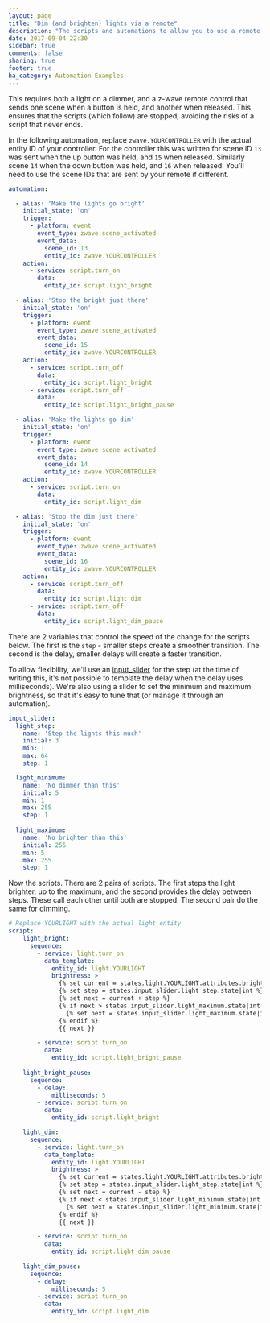 ```yaml
---
layout: page
title: "Dim (and brighten) lights via a remote"
description: "The scripts and automations to allow you to use a remote to dim and brighten a light"
date: 2017-09-04 22:30
sidebar: true
comments: false
sharing: true
footer: true
ha_category: Automation Examples
---
```


This requires both a light on a dimmer, and a z-wave remote control that sends one scene when a button is held, and another when released. This ensures that the scripts (which follow) are stopped, avoiding the risks of a script that never ends.

In the following automation, replace `zwave.YOURCONTROLLER` with the actual entity ID of your controller. For the controller this was written for scene ID `13` was sent when the up button was held, and `15` when released. Similarly scene `14` when the down button was held, and `16` when released. You'll need to use the scene IDs that are sent by your remote if different.

```yaml
automation: 

  - alias: 'Make the lights go bright'
    initial_state: 'on'
    trigger:
      - platform: event
        event_type: zwave.scene_activated
        event_data:
          scene_id: 13
          entity_id: zwave.YOURCONTROLLER
    action:
      - service: script.turn_on
        data:
          entity_id: script.light_bright

  - alias: 'Stop the bright just there'
    initial_state: 'on'
    trigger:
      - platform: event
        event_type: zwave.scene_activated
        event_data:
          scene_id: 15
          entity_id: zwave.YOURCONTROLLER
    action:
      - service: script.turn_off
        data:
          entity_id: script.light_bright
      - service: script.turn_off
        data:
          entity_id: script.light_bright_pause

  - alias: 'Make the lights go dim'
    initial_state: 'on'
    trigger:
      - platform: event
        event_type: zwave.scene_activated
        event_data:
          scene_id: 14
          entity_id: zwave.YOURCONTROLLER
    action:
      - service: script.turn_on
        data:
          entity_id: script.light_dim

  - alias: 'Stop the dim just there'
    initial_state: 'on'
    trigger:
      - platform: event
        event_type: zwave.scene_activated
        event_data:
          scene_id: 16
          entity_id: zwave.YOURCONTROLLER
    action:
      - service: script.turn_off
        data:
          entity_id: script.light_dim
      - service: script.turn_off
        data:
          entity_id: script.light_dim_pause
```

There are 2 variables that control the speed of the change for the scripts below. The first is the `step` - smaller steps create a smoother transition. The second is the delay, smaller delays will create a faster transition.

To allow flexibility, we'll use an [input_slider](/components/input_slider/) for the step (at the time of writing this, it's not possible to template the delay when the delay uses milliseconds). We're also using a slider to set the minimum and maximum brightness, so that it's easy to tune that (or manage it through an automation).

```yaml
input_slider:
  light_step:
    name: 'Step the lights this much'
    initial: 3
    min: 1
    max: 64
    step: 1

  light_minimum:
    name: 'No dimmer than this'
    initial: 5
    min: 1
    max: 255
    step: 1
    
  light_maximum:
    name: 'No brighter than this'
    initial: 255
    min: 5
    max: 255
    step: 1
```

Now the scripts. There are 2 pairs of scripts. The first steps the light brighter, up to the maximum, and the second provides the delay between steps. These call each other until both are stopped. The second pair do the same for dimming.

```yaml
# Replace YOURLIGHT with the actual light entity
script:
    light_bright:
      sequence:
        - service: light.turn_on
          data_template:
            entity_id: light.YOURLIGHT
            brightness: >
              {% set current = states.light.YOURLIGHT.attributes.brightness|int %}
              {% set step = states.input_slider.light_step.state|int %}
              {% set next = current + step %}
              {% if next > states.input_slider.light_maximum.state|int %}
                {% set next = states.input_slider.light_maximum.state|int %}
              {% endif %}
              {{ next }}

        - service: script.turn_on
          data:
            entity_id: script.light_bright_pause
        
    light_bright_pause:
      sequence:
        - delay:
            milliseconds: 5
        - service: script.turn_on
          data:
            entity_id: script.light_bright

    light_dim:
      sequence:
        - service: light.turn_on
          data_template:
            entity_id: light.YOURLIGHT
            brightness: >
              {% set current = states.light.YOURLIGHT.attributes.brightness|int %}
              {% set step = states.input_slider.light_step.state|int %}
              {% set next = current - step %}
              {% if next < states.input_slider.light_minimum.state|int %}
                {% set next = states.input_slider.light_minimum.state|int %}
              {% endif %}
              {{ next }}

        - service: script.turn_on
          data:
            entity_id: script.light_dim_pause
        
    light_dim_pause:
      sequence:
        - delay:
            milliseconds: 5
        - service: script.turn_on
          data:
            entity_id: script.light_dim
```

